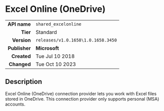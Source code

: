# Excel Online (OneDrive)
| | |
|-:|-|
|**API name**|`shared_excelonline`|
|**Tier**|Standard|
|**Version**|`releases/v1.0.1658\1.0.1658.3450`|
|**Publisher**|**Microsoft**|
|**Created**|Tue Jul 10 2018|
|**Changed**|Tue Oct 10 2023|

## Description
Excel Online (OneDrive) connection provider lets you work with Excel files stored in OneDrive. This connection provider only supports personal (MSA) accounts.
